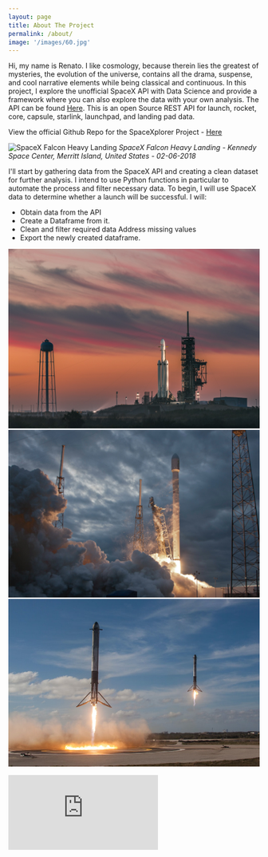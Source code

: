 ```yaml
---
layout: page
title: About The Project
permalink: /about/
image: '/images/60.jpg'
---
```


Hi, my name is Renato. I like cosmology, because therein lies the greatest of mysteries, the evolution of the universe, contains all the drama, suspense, and cool narrative elements while being classical and continuous. In this project, I explore the unofficial SpaceX API with Data Science and provide a framework where you can also explore the data with your own analysis. The API can be found [Here](https://github.com/r-spacex/SpaceX-API). This is an open Source REST API for launch, rocket, core, capsule, starlink, launchpad, and landing pad data.

View the official Github Repo for the SpaceXplorer Project - [Here](https://github.com/renatogusani/spacexplorer)

![SpaceX Falcon Heavy Landing]({{site.baseurl}}/images/31.jpg)
*SpaceX Falcon Heavy Landing - Kennedy Space Center, Merritt Island, United States - 02-06-2018*

I'll start by gathering data from the SpaceX API and creating a clean dataset for further analysis. I intend to use Python functions in particular to automate the process and filter necessary data.
To begin, I will use SpaceX data to determine whether a launch will be successful. I will:

* Obtain data from the API
* Create a Dataframe from it.
* Clean and filter required data Address missing values
* Export the newly created dataframe.

<div class="gallery-box">
  <div class="gallery">
    <img src="/images/29.jpg">
    <img src="/images/30.jpg">
    <img src="/images/31.jpg">
  </div>
</div>

<p><iframe src="https://www.youtube.com/embed/wbSwFU6tY1c" frameborder="0" allowfullscreen></iframe></p>



